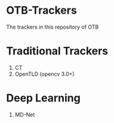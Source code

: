 # OTB-Trackers
The trackers in this repository of OTB


# Traditional Trackers
1. CT
2. OpenTLD (opencv 3.0+)

# Deep Learning
1. MD-Net
